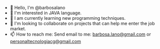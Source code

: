 - 👋 Hello, I'm @barbosalano
- 👀 I'm interested in JAVA language.
- 🌱 I am currently learning new programming techniques.
- 💞️ I'm looking to collaborate on projects that can help me enter the job market.
- 📫 How to reach me: Send email to me: barbosa.lano@gmail.com or personaltecnologiacg@gmail.com 

<!---
barbosalano/barbosalano is a ✨ special ✨ repository because its `README.md` (this file) appears on your GitHub profile.
You can click the Preview link to take a look at your changes.
--->
